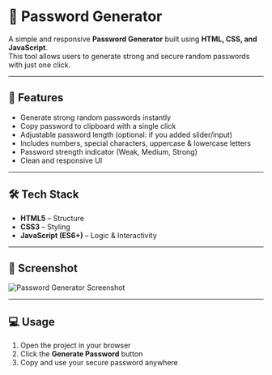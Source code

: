 # 🔐 Password Generator

A simple and responsive **Password Generator** built using **HTML, CSS, and JavaScript**.  
This tool allows users to generate strong and secure random passwords with just one click.

---

## 🚀 Features

- Generate strong random passwords instantly
- Copy password to clipboard with a single click
- Adjustable password length (optional: if you added slider/input)
- Includes numbers, special characters, uppercase & lowercase letters
- Password strength indicator (Weak, Medium, Strong)
- Clean and responsive UI

---

## 🛠️ Tech Stack

- **HTML5** – Structure
- **CSS3** – Styling
- **JavaScript (ES6+)** – Logic & Interactivity

---

## 📸 Screenshot

![Password Generator Screenshot](./assets/Screenshot.png.png)

---

## 💻 Usage

1. Open the project in your browser
2. Click the **Generate Password** button
3. Copy and use your secure password anywhere

